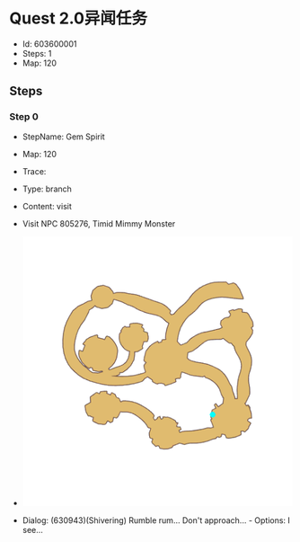 # Quest 2.0异闻任务

- Id: 603600001
- Steps: 1
- Map: 120

## Steps

### Step 0
- StepName:  Gem Spirit
- Map:  120
- Trace:  
- Type:  branch
- Content:  visit
- Visit NPC 805276, Timid Mimmy Monster

- ![images/603600001_0.png](images/603600001_0.png)
- Dialog: (630943)(Shivering) Rumble rum... Don't approach... - Options: I see…


